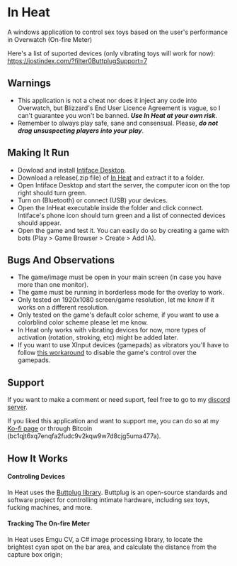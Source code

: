 # In Heat
A windows application to control sex toys based on the user's performance in Overwatch (On-fire Meter)

Here's a list of suported devices (only vibrating toys will work for now): https://iostindex.com/?filter0ButtplugSupport=7

## Warnings 

- This application is not a cheat nor does it inject any code into Overwatch, but Blizzard's End User Licence Agreement is vague, so I can't guarantee you won't be banned. _**Use In Heat at your own risk**_.
- Remember to always play safe, sane and consensual. Please, _**do not drag unsuspecting players into your play**_.

## Making It Run

- Dowload and install [Intiface Desktop](https://intiface.com/desktop/).
- Download a release(.zip file) of [In Heat](https://github.com/Furimanejo/In-Heat/releases) and extract it to a folder.
- Open Intiface Desktop and start the server, the computer icon on the top right should turn green.
- Turn on (Bluetooth) or connect (USB) your devices.
- Open the InHeat executable inside the folder and click connect. Intiface's phone icon should turn green and a list of connected devices should appear.
- Open the game and test it. You can easily do so by creating a game with bots (Play > Game Browser > Create > Add IA).

## Bugs And Observations

- The game/image must be open in your main screen (in case you have more than one monitor).
- The game must be running in borderless mode for the overlay to work.
- Only tested on 1920x1080 screen/game resolution, let me know if it works on a different resolution.
- Only tested on the game's default color scheme, if you want to use a colorblind color scheme please let me know.
- In Heat only works with vibrating devices for now, more types of activation (rotation, stroking, etc) might be added later.
- If you want to use XInput devices (gamepads) as vibrators you'll have to follow [this workaround](https://www.reddit.com/r/Overwatch/comments/826tda/how_do_i_make_x360ce_work_for_overwatch/?utm_source=share&utm_medium=web2x&context=3) to disable the game's control over the gamepads.

## Support

If you want to make a comment or need suport, feel free to go to my [discord server](https://discord.gg/wz2qvkuEyJ).

If you liked this application and want to support me, you can do so at my [Ko-fi page](https://ko-fi.com/furimanejo) or through Bitcoin (bc1qjt6xq7enqfa2fudc9v2kqw9w7d8cjg5uma477a).

## How It Works

#### Controling Devices
In Heat uses the [Buttplug library](https://buttplug.io/). Buttplug is an open-source standards and software project for controlling intimate hardware, including sex toys, fucking machines, and more.

#### Tracking The On-fire Meter

In Heat uses Emgu CV, a C# image processing library, to locate the brightest cyan spot on the bar area, and calculate the distance from the capture box origin;
